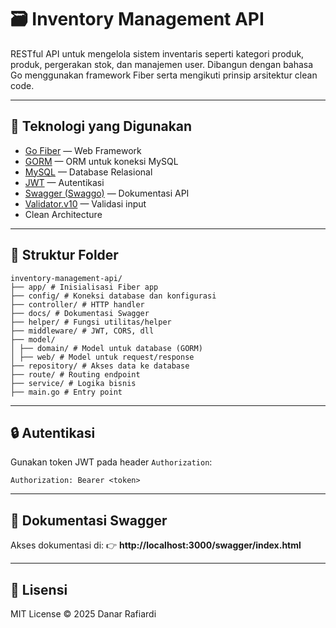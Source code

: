 # 🗃️ Inventory Management API

RESTful API untuk mengelola sistem inventaris seperti kategori produk, produk, pergerakan stok, dan manajemen user. Dibangun dengan bahasa Go menggunakan framework Fiber serta mengikuti prinsip arsitektur clean code.

-----

## 🔧 Teknologi yang Digunakan

- [Go Fiber](https://gofiber.io/) — Web Framework
- [GORM](https://gorm.io/) — ORM untuk koneksi MySQL
- [MySQL](https://www.mysql.com/) — Database Relasional
- [JWT](https://jwt.io/) — Autentikasi
- [Swagger (Swaggo)](https://github.com/swaggo/swag) — Dokumentasi API
- [Validator.v10](https://pkg.go.dev/github.com/go-playground/validator/v10) — Validasi input
- Clean Architecture

-----

## 📁 Struktur Folder

```
inventory-management-api/
├── app/ # Inisialisasi Fiber app
├── config/ # Koneksi database dan konfigurasi
├── controller/ # HTTP handler
├── docs/ # Dokumentasi Swagger
├── helper/ # Fungsi utilitas/helper
├── middleware/ # JWT, CORS, dll
├── model/
│ ├── domain/ # Model untuk database (GORM)
│ ├── web/ # Model untuk request/response
├── repository/ # Akses data ke database
├── route/ # Routing endpoint
├── service/ # Logika bisnis
├── main.go # Entry point
```

-----

## 🔒 Autentikasi

Gunakan token JWT pada header `Authorization`:

```http
Authorization: Bearer <token>
```

-----

## 📄 Dokumentasi Swagger

Akses dokumentasi di:
👉 **http://localhost:3000/swagger/index.html**

-----

## 📝 Lisensi

MIT License © 2025 Danar Rafiardi